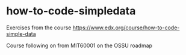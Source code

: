 # how-to-code-simpledata

Exercises from the course https://www.edx.org/course/how-to-code-simple-data

Course following on from MIT60001 on the OSSU roadmap
